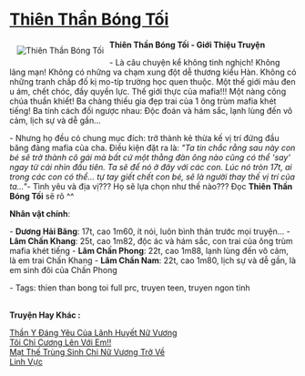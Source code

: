 <a href="https://utruyen.com/thien-than-bong-toi/1119/" title="Thiên Thần Bóng Tối"><h1>Thiên Thần Bóng Tối</h1></a><div style="display:table"><img align="right" style="float: left; padding: 10px;" src="https://utruyen.com/images/story/200x260/thien-than-bong-toi.jpg" alt="Thiên Thần Bóng Tối"><strong>Thiên Thần Bóng Tối - Giới Thiệu Truyện</strong><p></p>- Là câu chuyện kể không tinh nghịch! Không lãng mạn! Không có những va chạm xung đột dễ thương kiểu Hàn. Không có những tranh chấp đố kị mo-típ trường học quen thuộc. Một thế giới màu đen u ám, chết chóc, đầy quyền lực. Thế giới thực của mafia!!! Một nàng công chúa thuần khiết! Ba chàng thiếu gia đẹp trai của 1 ông trùm mafia khét tiếng! Ba tính cách đối ngược nhau: Độc đoán và hám sắc, lạnh lùng đến vô cảm, lịch sự và dễ gần...<p></p>- Nhưng họ đều có chung mục đích: trở thành kẻ thừa kế vị trí đứng đầu băng đảng mafia của cha. Điều kiện đặt ra là: <i>"Ta tin chắc rằng sau này con bé sẽ trở thành cô gái mà bất cứ một thằng đàn ông nào cũng có thể 'say' ngay từ cái nhìn đầu tiên. Ta sẽ để nó ở đây với các con. Lúc nó tròn 17t, ai trong các con có thể... tự tay giết chết con bé, sẽ là người thay thế vị trí của ta..."</i>- Tình yêu và địa vị??? Họ sẽ lựa chọn như thế nào??? Đọc <strong>Thiên Thần Bóng Tối</strong> sẽ rõ ^^<p></p><b>Nhân vật chính</b>:<p></p>- <b>Dương Hải Băng</b>: 17t, cao 1m60, ít nói, luôn bình thản trước mọi truyện... - <b>Lâm Chấn Khang</b>: 25t, cao 1m82, độc ác và hám sắc, con trai của ông trùm mafia khét tiếng - <b>Lâm Chấn Phong</b>: 22t, cao 1m88, lạnh lùng đến vô cảm, là em trai Chấn Khang - <b>Lâm Chấn Nam</b>: 22t, cao 1m80, lịch sự và dễ gần, là em sinh đôi của Chấn Phong<p></p>- Tags: thien than bong toi full prc, truyen teen, truyen ngon tinh</div><p><br><b>Truyện Hay Khác :</b></p><a href="https://utruyen.com/than-y-dang-yeu-cua-lanh-huyet-nu-vuong/18022/" alt="Thần Y Đáng Yêu Của Lãnh Huyết Nữ Vương">Thần Y Đáng Yêu Của Lãnh Huyết Nữ Vương</a><br/><a href="https://truyenngontinhay.wordpress.com/2019/10/03/toi-chi-cuong-len-voi-em/" alt="Tôi Chỉ Cương Lên Với Em!!">Tôi Chỉ Cương Lên Với Em!!</a><br/><a href="https://github.com/quanluxury/truyenhot/tree/master/truyenhay/10543/" alt="Mạt Thế Trùng Sinh Chi Nữ Vương Trở Về">Mạt Thế Trùng Sinh Chi Nữ Vương Trở Về</a><br/><a href="https://github.com/quanluxury/truyenhot/tree/master/truyenhay/10188/" alt="Linh Vực">Linh Vực</a><br/>